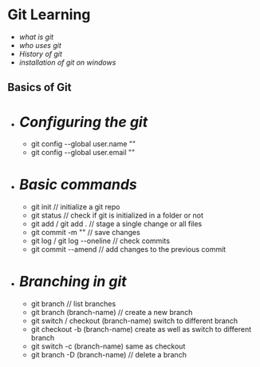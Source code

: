 # Git Learning

- _what is git_
- _who uses git_
- _History of git_
- _installation of git on windows_

## Basics of Git

- # _Configuring the git_

  - git config --global user.name "<name>"
  - git config --global user.email "<emailId>"

- # _Basic commands_

  - git init // initialize a git repo
  - git status // check if git is initialized in a folder or not
  - git add <fileName> / git add . // stage a single change or all files
  - git commit -m "<your-message>" // save changes
  - git log / git log --oneline // check commits
  - git commit --amend // add changes to the previous commit

- # _Branching in git_

  - git branch // list branches
  - git branch (branch-name) // create a new branch
  - git switch / checkout (branch-name) switch to different branch
  - git checkout -b (branch-name) create as well as switch to different branch
  - git switch -c (branch-name) same as checkout
  - git branch -D (branch-name) // delete a branch

